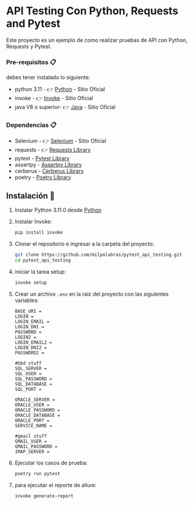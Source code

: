 # API Testing Con Python, Requests and Pytest

Este proyecto es un ejemplo de como realizar pruebas de API con Python, Requests y Pytest.

### Pre-requisitos 📋
debes tener instalado lo siguiente:
 * python 3.11 - 👉 [Python](https://www.python.org/) - Sitio Oficial
 * invoke - 👉 [Invoke](http://www.pyinvoke.org/) - Sitio Oficial
 * java V8 o superior- 👉 [Java](https://www.java.com/es/download/) - Sitio Oficial

### Dependencias 📋

 * Selenium - 👉 [Selenium](https://www.selenium.dev/) - Sitio Oficial
 * requests - 👉 [Requests Library](https://requests.readthedocs.io/en/latest/)
 * pytest - [Pytest Library](https://docs.pytest.org/en/latest/)
 * assertpy - [Assertpy Library](https://github.com/assertpy/assertpy)
 * cerberus - [Cerberus Library](https://docs.python-cerberus.org/)
 * poetry - [Poetry Library](https://python-poetry.org/docs/)




## Instalación 🔧

1. Instalar Python 3.11.0 desde [Python](https://www.python.org/downloads/)

2. Instalar Invoke:

    ```bash
    pip install invoke
    ```

3. Clonar el repositorio e ingresar a la carpeta del proyecto:

    ```bash
    git clone https://github.com/milpalabras/pytest_api_testing.git
    cd pytest_api_testing
    ```
4. iniciar la tarea setup:

    ```bash
    invoke setup
    ```
4. Crear un archivo `.env` en la raíz del proyecto con las siguientes variables:

    ```env
    BASE_URI =     
    LOGIN = 
    LOGIN_EMAIL = 
    LOGIN_DNI = 
    PASSWORD = 
    LOGIN2 = 
    LOGIN_EMAIL2 = 
    LOGIN_DNI2 = 
    PASSWORD2 = 

    #bbd stuff
    SQL_SERVER =
    SQL_USER = 
    SQL_PASSWORD = 
    SQL_DATABASE = 
    SQL_PORT = 

    ORACLE_SERVER = 
    ORACLE_USER = 
    ORACLE_PASSWORD = 
    ORACLE_DATABASE = 
    ORACLE_PORT = 
    SERVICE_NAME = 

    #gmail stuff
    GMAIL_USER = 
    GMAIL_PASSWORD = 
    IMAP_SERVER = 

    ```

5. Ejecutar los casos de prueba:

    ```bash
    poetry run pytest
    ```

6. para ejecutar el reporte de allure:

    ```bash
    invoke generate-report
    ```



️
